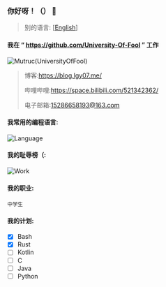 ### 你好呀！（） 👋

>别的语言: [[English](https://github.com/LGY07/LGY07/blob/main/README.md)]

#### **我在 “ https://github.com/University-Of-Fool ” 工作**

![Mutruc(UniversityOfFool)](https://avatars.githubusercontent.com/u/106000968)

>博客:https://blog.lgy07.me/
>
>哔哩哔哩:https://space.bilibili.com/521342362/
>
>电子邮箱:15286658193@163.com
>

#### 我常用的编程语言:
![Language](https://github-readme-stats.vercel.app/api/top-langs/?username=lgy07&exclude_repo=lgy07.github.io&theme=dracula)

#### 我的耻辱榜（:
![Work](https://github-readme-stats.vercel.app/api?username=lgy07&theme=dracula&show_icons=true)

#### 我的职业:
`中学生`

#### 我的计划:

- [x] Bash
- [x] Rust
- [ ] Kotlin
- [ ] C
- [ ] Java
- [ ] Python
